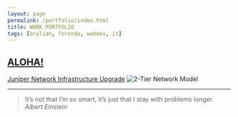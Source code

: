 ```yaml
---
layout: page
permalink: /portfolio/index.html
title: WORK PORTFOLIO
tags: [brylian, foronda, webdev, it]
---
```


## [ALOHA!](https://en.wikipedia.org/wiki/Aloha)

[Juniper Network Infrastructure Upgrade](http://brylianforonda.com/it/2016/05/network-infrastructure-upgrade-overview)
![2-Tier Network Model](https://dl.dropboxusercontent.com/u/33327425/images/it/2-Tier_Network_Design.png)
___

 > It’s not that I’m so smart, it’s just that I stay with problems longer. 
<cite>Albert Einstein</cite>
